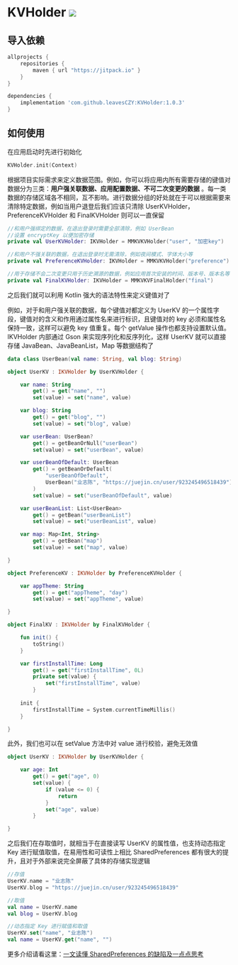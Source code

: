 # KVHolder [![](https://jitpack.io/v/leavesCZY/KVHolder.svg)](https://jitpack.io/#leavesCZY/KVHolder)

## 导入依赖

```groovy
allprojects {
    repositories {
        maven { url "https://jitpack.io" }
    }
}

dependencies {
    implementation 'com.github.leavesCZY:KVHolder:1.0.3'
}
```

## 如何使用

在应用启动时先进行初始化

```kotlin
KVHolder.init(Context)
```

根据项目实际需求来定义数据范围。例如，你可以将应用内所有需要存储的键值对数据分为三类：**用户强关联数据、应用配置数据、不可二次变更的数据**
。每一类数据的存储区域各不相同，互不影响。进行数据分组的好处就在于可以根据需要来清除特定数据，例如当用户退登后我们应该只清除 UserKVHolder，PreferenceKVHolder 和
FinalKVHolder 则可以一直保留

```kotlin
//和用户强绑定的数据，在退出登录时需要全部清除，例如 UserBean
//设置 encryptKey 以便加密存储
private val UserKVHolder: IKVHolder = MMKVKVHolder("user", "加密key")

//和用户不强关联的数据，在退出登录时无需清除，例如夜间模式、字体大小等
private val PreferenceKVHolder: IKVHolder = MMKVKVHolder("preference")

//用于存储不会二次变更只用于历史溯源的数据，例如应用首次安装的时间、版本号、版本名等
private val FinalKVHolder: IKVHolder = MMKVKVFinalHolder("final")
```

之后我们就可以利用 Kotlin 强大的语法特性来定义键值对了

例如，对于和用户强关联的数据，每个键值对都定义为 UserKV 的一个属性字段，键值对的含义和作用通过属性名来进行标识，且键值对的 key 必须和属性名保持一致，这样可以避免 key 值重复。每个
getValue 操作也都支持设置默认值。IKVHolder 内部通过 Gson 来实现序列化和反序列化，这样 UserKV 就可以直接存储 JavaBean、JavaBeanList，Map
等数据结构了

```kotlin
data class UserBean(val name: String, val blog: String)

object UserKV : IKVHolder by UserKVHolder {

    var name: String
        get() = get("name", "")
        set(value) = set("name", value)

    var blog: String
        get() = get("blog", "")
        set(value) = set("blog", value)

    var userBean: UserBean?
        get() = getBeanOrNull("userBean")
        set(value) = set("userBean", value)

    var userBeanOfDefault: UserBean
        get() = getBeanOrDefault(
            "userBeanOfDefault",
            UserBean("业志陈", "https://juejin.cn/user/923245496518439")
        )
        set(value) = set("userBeanOfDefault", value)

    var userBeanList: List<UserBean>
        get() = getBean("userBeanList")
        set(value) = set("userBeanList", value)

    var map: Map<Int, String>
        get() = getBean("map")
        set(value) = set("map", value)

}

object PreferenceKV : IKVHolder by PreferenceKVHolder {

    var appTheme: String
        get() = get("appTheme", "day")
        set(value) = set("appTheme", value)

}

object FinalKV : IKVHolder by FinalKVHolder {

    fun init() {
        toString()
    }

    var firstInstallTime: Long
        get() = get("firstInstallTime", 0L)
        private set(value) {
            set("firstInstallTime", value)
        }
    
    init {
        firstInstallTime = System.currentTimeMillis()
    }

}
```

此外，我们也可以在 setValue 方法中对 value 进行校验，避免无效值

```kotlin
object UserKV : IKVHolder by UserKVHolder {

    var age: Int
        get() = get("age", 0)
        set(value) {
            if (value <= 0) {
                return
            }
            set("age", value)
        }

}
```

之后我们在存取值时，就相当于在直接读写 UserKV 的属性值，也支持动态指定 Key 进行赋值取值，在易用性和可读性上相比 SharedPreferences
都有很大的提升，且对于外部来说完全屏蔽了具体的存储实现逻辑

```kotlin
//存值
UserKV.name = "业志陈"
UserKV.blog = "https://juejin.cn/user/923245496518439"

//取值
val name = UserKV.name
val blog = UserKV.blog

//动态指定 Key 进行赋值和取值
UserKV.set("name", "业志陈")
val name = UserKV.get("name", "")
```

更多介绍请看这里：[一文读懂 SharedPreferences 的缺陷及一点点思考](https://juejin.cn/post/6932277268110639112)
